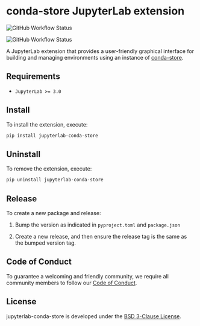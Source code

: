 # conda-store JupyterLab extension

![GitHub Workflow Status](https://img.shields.io/github/actions/workflow/status/conda-incubator/jupyterlab-conda-store/build.yml?label=Build%20Workflow&logo=GitHub&style=for-the-badge)

![GitHub Workflow Status](https://img.shields.io/github/actions/workflow/status/conda-incubator/jupyterlab-conda-store/build_and_deploy_release.yml?label=Deploy%20Workflow&logo=GitHub&style=for-the-badge)

A JupyterLab extension that provides a user-friendly graphical interface for building and managing environments using an instance of [conda-store](https://github.com/conda-incubator/conda-store).

## Requirements

- `JupyterLab >= 3.0`

## Install

To install the extension, execute:

```bash
pip install jupyterlab-conda-store
```

## Uninstall

To remove the extension, execute:

```bash
pip uninstall jupyterlab-conda-store
```

## Release

To create a new package and release:

1. Bump the version as indicated in `pyproject.toml` and `package.json`

2. Create a new release, and then ensure the release tag is the same as the bumped version tag.

## Code of Conduct

To guarantee a welcoming and friendly community, we require all community members to follow our [Code of Conduct](https://github.com/conda-incubator/governance/blob/main/CODE_OF_CONDUCT.md).

## License

jupyterlab-conda-store is developed under the [BSD 3-Clause License](./LICENSE).
